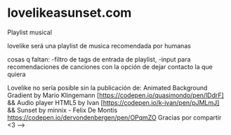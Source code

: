 # lovelikeasunset.com
Playlist musical

lovelike será una playlist de musica recomendada por humanas

cosas q faltan: 
-filtro de tags de entrada de playlist,
-input para recomendaciones de canciones con la opción de dejar contacto la que quiera 

Lovelike no sería posible sin la publicación de:
Animated Background Gradient by Mario Klingemann [https://codepen.io/quasimondo/pen/lDdrF]
&&
Audio player HTML5 by Ivan [https://codepen.io/k-ivan/pen/pJMLmJ] &&  Sunset by minnix - Felix De Montis https://codepen.io/dervondenbergen/pen/OPqmZO Gracias por compartir <3
-->
